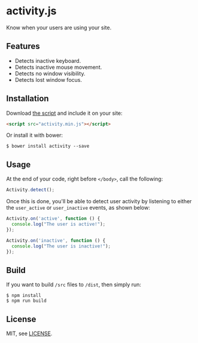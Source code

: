 # activity.js

Know when your users are using your site.

## Features

* Detects inactive keyboard.
* Detects inactive mouse movement.
* Detects no window visibility.
* Detects lost window focus.

## Installation

Download [the script](https://raw.githubusercontent.com/typerandom/activity.js/master/dist/activity.min.js) and include it on your site:

```html
<script src="activity.min.js"></script>
```

Or install it with bower:

```
$ bower install activity --save
```

## Usage

At the end of your code, right before `</body>`, call the following:

```javascript
Activity.detect();
```

Once this is done, you'll be able to detect user activity by listening to either the `user_active` or `user_inactive` events, as shown below:

```javascript
Activity.on('active', function () {
  console.log("The user is active!");
});

Activity.on('inactive', function () {
  console.log("The user is inactive!");
});
```

## Build

If you want to build `/src` files to `/dist`, then simply run:

```term
$ npm install
$ npm run build
```

## License

MIT, see [LICENSE](LICENSE).
